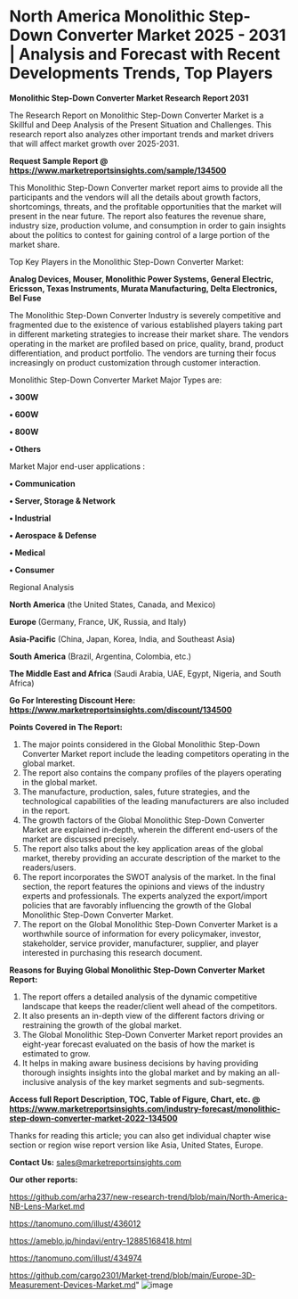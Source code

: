 # North America Monolithic Step-Down Converter Market 2025 - 2031 | Analysis and Forecast with Recent Developments Trends, Top Players

<strong>Monolithic Step-Down Converter Market Research Report 2031</strong>

The Research Report on Monolithic Step-Down Converter Market is a Skillful and Deep Analysis of the Present Situation and Challenges. This research report also analyzes other important trends and market drivers that will affect market growth over 2025-2031.

<strong>Request Sample Report @ <a href=https://www.marketreportsinsights.com/sample/134500>https://www.marketreportsinsights.com/sample/134500</a></strong>

This Monolithic Step-Down Converter market report aims to provide all the participants and the vendors will all the details about growth factors, shortcomings, threats, and the profitable opportunities that the market will present in the near future. The report also features the revenue share, industry size, production volume, and consumption in order to gain insights about the politics to contest for gaining control of a large portion of the market share.

Top Key Players in the Monolithic Step-Down Converter Market:

<strong>Analog Devices, Mouser, Monolithic Power Systems, General Electric, Ericsson, Texas Instruments, Murata Manufacturing, Delta Electronics, Bel Fuse</strong>

The Monolithic Step-Down Converter Industry is severely competitive and fragmented due to the existence of various established players taking part in different marketing strategies to increase their market share. The vendors operating in the market are profiled based on price, quality, brand, product differentiation, and product portfolio. The vendors are turning their focus increasingly on product customization through customer interaction.

Monolithic Step-Down Converter Market Major Types are:

<strong>• 300W

• 600W

• 800W

• Others</strong>

Market Major end-user applications :

<strong>• Communication

• Server, Storage & Network

• Industrial

• Aerospace & Defense

• Medical

• Consumer</strong>

Regional Analysis

</u><strong><b>North America</b></strong> (the United States, Canada, and Mexico)

<strong><b>Europe </b></strong>(Germany, France, UK, Russia, and Italy)

<strong><b>Asia-Pacific</b></strong> (China, Japan, Korea, India, and Southeast Asia)

<strong><b>South America</b></strong> (Brazil, Argentina, Colombia, etc.)

<strong><b>The Middle East and Africa</b></strong> (Saudi Arabia, UAE, Egypt, Nigeria, and South Africa)

<strong>Go For Interesting Discount Here: <a href=https://www.marketreportsinsights.com/discount/134500>https://www.marketreportsinsights.com/discount/134500</a></strong>

<strong>Points Covered in The Report:</strong>
<ol>
  <li>The major points considered in the Global Monolithic Step-Down Converter Market report include the leading competitors operating in the global market.</li>
  <li>The report also contains the company profiles of the players operating in the global market.</li>
  <li>The manufacture, production, sales, future strategies, and the technological capabilities of the leading manufacturers are also included in the report.</li>
  <li>The growth factors of the Global Monolithic Step-Down Converter Market are explained in-depth, wherein the different end-users of the market are discussed precisely.</li>
  <li>The report also talks about the key application areas of the global market, thereby providing an accurate description of the market to the readers/users.</li>
  <li>The report incorporates the SWOT analysis of the market. In the final section, the report features the opinions and views of the industry experts and professionals. The experts analyzed the export/import policies that are favorably influencing the growth of the Global Monolithic Step-Down Converter Market.</li>
  <li>The report on the Global Monolithic Step-Down Converter Market is a worthwhile source of information for every policymaker, investor, stakeholder, service provider, manufacturer, supplier, and player interested in purchasing this research document.</li>
</ol>
<strong>Reasons for Buying Global Monolithic Step-Down Converter Market Report:</strong>

<ol>
  <li>The report offers a detailed analysis of the dynamic competitive landscape that keeps the reader/client well ahead of the competitors.</li>
  <li>It also presents an in-depth view of the different factors driving or restraining the growth of the global market.</li>
  <li>The Global Monolithic Step-Down Converter Market report provides an eight-year forecast evaluated on the basis of how the market is estimated to grow.</li>
  <li>It helps in making aware business decisions by having providing thorough insights insights into the global market and by making an all-inclusive analysis of the key market segments and sub-segments.</li>
</ol>
<strong>Access full Report Description, TOC, Table of Figure, Chart, etc. @ <a href=https://www.marketreportsinsights.com/industry-forecast/monolithic-step-down-converter-market-2022-134500>https://www.marketreportsinsights.com/industry-forecast/monolithic-step-down-converter-market-2022-134500</a></strong>


Thanks for reading this article; you can also get individual chapter wise section or region wise report version like Asia, United States, Europe.

<strong>Contact Us:</strong>
sales@marketreportsinsights.com

<strong>Our other reports:</strong>

<a href=https://github.com/arha237/new-research-trend/blob/main/North-America-NB-Lens-Market.md>https://github.com/arha237/new-research-trend/blob/main/North-America-NB-Lens-Market.md</a>

<a href=https://tanomuno.com/illust/436012>https://tanomuno.com/illust/436012</a>

<a href=https://ameblo.jp/hindavi/entry-12885168418.html>https://ameblo.jp/hindavi/entry-12885168418.html</a>

<a href=https://tanomuno.com/illust/434974>https://tanomuno.com/illust/434974</a>

<a href=https://github.com/cargo2301/Market-trend/blob/main/Europe-3D-Measurement-Devices-Market.md>https://github.com/cargo2301/Market-trend/blob/main/Europe-3D-Measurement-Devices-Market.md</a>"
![image](https://github.com/user-attachments/assets/aa8d26da-291e-4f43-89bc-92ee9171e619)

